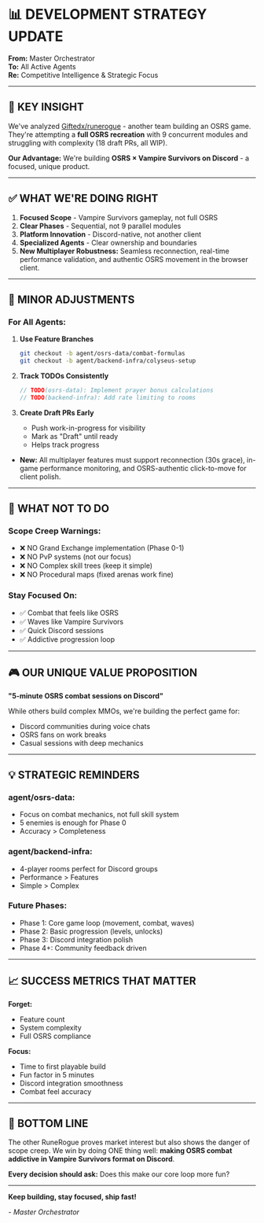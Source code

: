 # 📊 DEVELOPMENT STRATEGY UPDATE

**From:** Master Orchestrator  
**To:** All Active Agents  
**Re:** Competitive Intelligence & Strategic Focus

---

## 🎯 KEY INSIGHT

We've analyzed [Giftedx/runerogue](https://github.com/Giftedx/runerogue) - another team building an OSRS game. They're attempting a **full OSRS recreation** with 9 concurrent modules and struggling with complexity (18 draft PRs, all WIP).

**Our Advantage:** We're building **OSRS × Vampire Survivors on Discord** - a focused, unique product.

---

## ✅ WHAT WE'RE DOING RIGHT

1. **Focused Scope** - Vampire Survivors gameplay, not full OSRS
2. **Clear Phases** - Sequential, not 9 parallel modules
3. **Platform Innovation** - Discord-native, not another client
4. **Specialized Agents** - Clear ownership and boundaries
5. **New Multiplayer Robustness:** Seamless reconnection, real-time performance validation, and authentic OSRS movement in the browser client.

---

## 📝 MINOR ADJUSTMENTS

### **For All Agents:**

1. **Use Feature Branches**

   ```bash
   git checkout -b agent/osrs-data/combat-formulas
   git checkout -b agent/backend-infra/colyseus-setup
   ```

2. **Track TODOs Consistently**

   ```typescript
   // TODO(osrs-data): Implement prayer bonus calculations
   // TODO(backend-infra): Add rate limiting to rooms
   ```

3. **Create Draft PRs Early**
   - Push work-in-progress for visibility
   - Mark as "Draft" until ready
   - Helps track progress

- **New:** All multiplayer features must support reconnection (30s grace), in-game performance monitoring, and OSRS-authentic click-to-move for client polish.

---

## 🚫 WHAT NOT TO DO

### **Scope Creep Warnings:**

- ❌ NO Grand Exchange implementation (Phase 0-1)
- ❌ NO PvP systems (not our focus)
- ❌ NO Complex skill trees (keep it simple)
- ❌ NO Procedural maps (fixed arenas work fine)

### **Stay Focused On:**

- ✅ Combat that feels like OSRS
- ✅ Waves like Vampire Survivors
- ✅ Quick Discord sessions
- ✅ Addictive progression loop

---

## 🎮 OUR UNIQUE VALUE PROPOSITION

**"5-minute OSRS combat sessions on Discord"**

While others build complex MMOs, we're building the perfect game for:

- Discord communities during voice chats
- OSRS fans on work breaks
- Casual sessions with deep mechanics

---

## 💡 STRATEGIC REMINDERS

### **agent/osrs-data:**

- Focus on combat mechanics, not full skill system
- 5 enemies is enough for Phase 0
- Accuracy > Completeness

### **agent/backend-infra:**

- 4-player rooms perfect for Discord groups
- Performance > Features
- Simple > Complex

### **Future Phases:**

- Phase 1: Core game loop (movement, combat, waves)
- Phase 2: Basic progression (levels, unlocks)
- Phase 3: Discord integration polish
- Phase 4+: Community feedback driven

---

## 📈 SUCCESS METRICS THAT MATTER

**Forget:**

- Feature count
- System complexity
- Full OSRS compliance

**Focus:**

- Time to first playable build
- Fun factor in 5 minutes
- Discord integration smoothness
- Combat feel accuracy

---

## 🏁 BOTTOM LINE

The other RuneRogue proves market interest but also shows the danger of scope creep. We win by doing ONE thing well: **making OSRS combat addictive in Vampire Survivors format on Discord**.

**Every decision should ask:** Does this make our core loop more fun?

---

**Keep building, stay focused, ship fast!**

_- Master Orchestrator_
